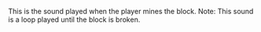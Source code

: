 This is the sound played when the player mines the block.
Note: This sound is a loop played until the block is broken.